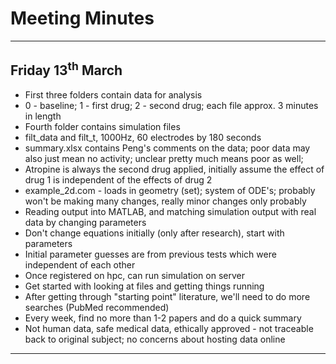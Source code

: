 # Meeting Minutes

---

## Friday 13<sup>th</sup> March

- First three folders contain data for analysis
- 0 - baseline; 1 - first drug; 2 - second drug; each file approx. 3 minutes in length
- Fourth folder contains simulation files
- filt_data and filt_t, 1000Hz, 60 electrodes by 180 seconds
- summary.xlsx contains Peng's comments on the data; poor data may also just mean no activity; unclear pretty much means poor as well;
- Atropine is always the second drug applied, initially assume the effect of drug 1 is independent of the effects of drug 2
- example_2d.com - loads in geometry (set); system of ODE's; probably won't be making many changes, really minor changes only probably
- Reading output into MATLAB, and matching simulation output with real data by changing parameters
- Don't change equations initially (only after research), start with parameters
- Initial parameter guesses are from previous tests which were independent of each other
- Once registered on hpc, can run simulation on server
- Get started with looking at files and getting things running
- After getting through "starting point" literature, we'll need to do more searches (PubMed recommended)
- Every week, find no more than 1-2 papers and do a quick summary
- Not human data, safe medical data, ethically approved - not traceable back to original subject; no concerns about hosting data online

---
